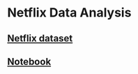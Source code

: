 
# Netflix Data Analysis

## [Netflix dataset](https://www.kaggle.com/datasets/shivamb/netflix-shows)

## [Notebook](./netflix.ipynb)

